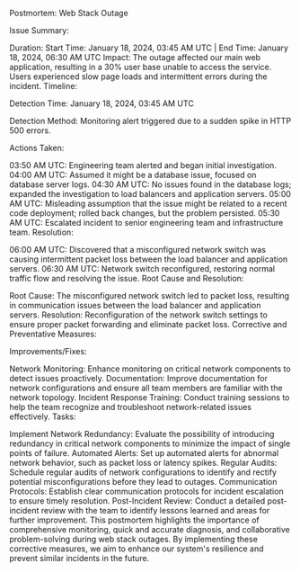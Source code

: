 Postmortem: Web Stack Outage

Issue Summary:

Duration: Start Time: January 18, 2024, 03:45 AM UTC | End Time: January 18, 2024, 06:30 AM UTC
Impact: The outage affected our main web application, resulting in a 30% user base unable to access the service. Users experienced slow page loads and intermittent errors during the incident.
Timeline:

Detection Time: January 18, 2024, 03:45 AM UTC

Detection Method: Monitoring alert triggered due to a sudden spike in HTTP 500 errors.

Actions Taken:

03:50 AM UTC: Engineering team alerted and began initial investigation.
04:00 AM UTC: Assumed it might be a database issue, focused on database server logs.
04:30 AM UTC: No issues found in the database logs; expanded the investigation to load balancers and application servers.
05:00 AM UTC: Misleading assumption that the issue might be related to a recent code deployment; rolled back changes, but the problem persisted.
05:30 AM UTC: Escalated incident to senior engineering team and infrastructure team.
Resolution:

06:00 AM UTC: Discovered that a misconfigured network switch was causing intermittent packet loss between the load balancer and application servers.
06:30 AM UTC: Network switch reconfigured, restoring normal traffic flow and resolving the issue.
Root Cause and Resolution:

Root Cause: The misconfigured network switch led to packet loss, resulting in communication issues between the load balancer and application servers.
Resolution: Reconfiguration of the network switch settings to ensure proper packet forwarding and eliminate packet loss.
Corrective and Preventative Measures:

Improvements/Fixes:

Network Monitoring: Enhance monitoring on critical network components to detect issues proactively.
Documentation: Improve documentation for network configurations and ensure all team members are familiar with the network topology.
Incident Response Training: Conduct training sessions to help the team recognize and troubleshoot network-related issues effectively.
Tasks:

Implement Network Redundancy: Evaluate the possibility of introducing redundancy in critical network components to minimize the impact of single points of failure.
Automated Alerts: Set up automated alerts for abnormal network behavior, such as packet loss or latency spikes.
Regular Audits: Schedule regular audits of network configurations to identify and rectify potential misconfigurations before they lead to outages.
Communication Protocols: Establish clear communication protocols for incident escalation to ensure timely resolution.
Post-Incident Review: Conduct a detailed post-incident review with the team to identify lessons learned and areas for further improvement.
This postmortem highlights the importance of comprehensive monitoring, quick and accurate diagnosis, and collaborative problem-solving during web stack outages. By implementing these corrective measures, we aim to enhance our system's resilience and prevent similar incidents in the future.
